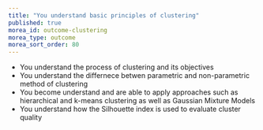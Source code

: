 ```yaml
---
title: "You understand basic principles of clustering"
published: true
morea_id: outcome-clustering
morea_type: outcome
morea_sort_order: 80
---
```


  * You understand the process of clustering and its objectives
  * You understand the differnece betwen parametric and non-parametric method of clustering
  * You become understand and are able to apply approaches such as hierarchical and k-means clustering as well as Gaussian Mixture Models
  * You understand how the Silhouette index is used to evaluate cluster quality
